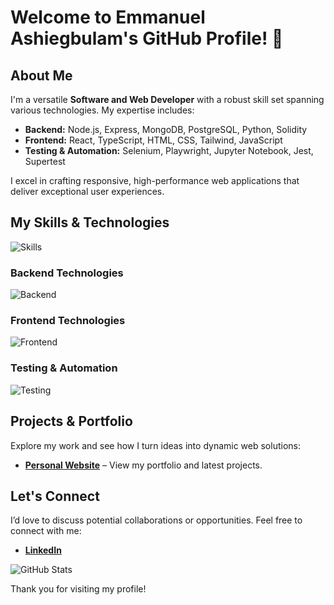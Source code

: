 # Welcome to Emmanuel Ashiegbulam's GitHub Profile! 👋

## About Me

I'm a versatile **Software and Web Developer** with a robust skill set spanning various technologies. My expertise includes:

- **Backend:** Node.js, Express, MongoDB, PostgreSQL, Python, Solidity
- **Frontend:** React, TypeScript, HTML, CSS, Tailwind, JavaScript
- **Testing & Automation:** Selenium, Playwright, Jupyter Notebook, Jest, Supertest

I excel in crafting responsive, high-performance web applications that deliver exceptional user experiences.

## My Skills & Technologies

![Skills](https://img.shields.io/badge/Skills-Node.js%2C%20Express%2C%20MongoDB%2C%20React%2C%20TypeScript%2C%20Python%2C%20Solidity%2C%20PostgreSQL%2C%20Selenium%2C%20Playwright%2C%20HTML%2C%20CSS%2C%20JavaScript%2C%20Tailwind%2C%20Jupyter%20Notebook-blue)

### **Backend Technologies**
![Backend](https://img.shields.io/badge/Backend-Node.js%2C%20Express%2C%20MongoDB%2C%20PostgreSQL%2C%20Python%2C%20Solidity-orange)

### **Frontend Technologies**
![Frontend](https://img.shields.io/badge/Frontend-React%2C%20TypeScript%2C%20HTML%2C%20CSS%2C%20JavaScript%2C%20Tailwind-lightblue)

### **Testing & Automation**
![Testing](https://img.shields.io/badge/Testing-Selenium%2C%20Playwright%2C%20Jupyter%20Notebook%2C%20Jest%2C%20Supertest-green)

## Projects & Portfolio

Explore my work and see how I turn ideas into dynamic web solutions:

- [**Personal Website**](https://t.ly/cQEGZ) – View my portfolio and latest projects.

## Let's Connect

I’d love to discuss potential collaborations or opportunities. Feel free to connect with me:

- [**LinkedIn**](https://linkedin.com/in/emmanuel-ashiegbulam-5a2a38135)

![GitHub Stats](https://github-readme-stats.vercel.app/api?username=pennimerger&show_icons=true&hide_title=true&hide=prs&count_private=true&theme=blue-green)

Thank you for visiting my profile!

